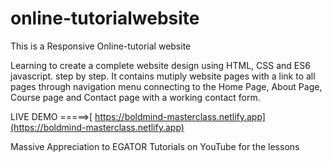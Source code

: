 # online-tutorialwebsite
This is a Responsive Online-tutorial website

Learning to create a complete website design using HTML, CSS  and ES6 javascript. step by step. It contains mutiply website pages with a link to all pages through navigation menu connecting to the Home Page, About Page, Course page and Contact page with a working contact form.


LIVE DEMO =====>[ https://boldmind-masterclass.netlify.app](https://boldmind-masterclass.netlify.app)

Massive Appreciation to 
EGATOR Tutorials on YouTube for the lessons

